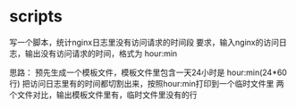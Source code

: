 # scripts
写一个脚本，统计nginx日志里没有访问请求的时间段
要求，输入nginx的访问日志，输出没有访问请求的时间，格式为 hour:min

思路：
预先生成一个模板文件，模板文件里包含一天24小时是 hour:min(24*60行)
把访问日志里有的时间都切割出来，按照hour:min打印到一个临时文件里
两个文件对比，输出模板文件里有，临时文件里没有的行
